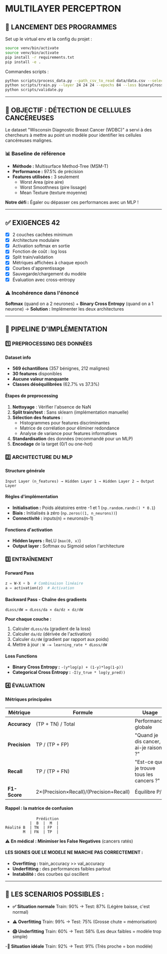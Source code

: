 # MULTILAYER PERCEPTRON

## 🚀 LANCEMENT DES PROGRAMMES

Set up le virtual env et la config du projet :
```bash
source venv/bin/activate
source venv/bin/activate
pip install -r requirements.txt
pip install -e .
```

Commandes scripts :
```bash
python scripts/process_data.py --path_csv_to_read data/data.csv --select_features three
python scripts/train.py --layer 24 24 24 --epochs 84 --loss binaryCrossentropy --batch_size 32 --learning_rate 0.0314
python scripts/validate.py
```
---

## 🎯 OBJECTIF : DÉTECTION DE CELLULES CANCÉREUSES

Le dataset "Wisconsin Diagnostic Breast Cancer (WDBC)" a servi à des chercheurs à mettre au point un modèle pour identifier les cellules cancéreuses malignes.

### 📊 Baseline de référence
- **Méthode :** Multisurface Method-Tree (MSM-T) 
- **Performance :** 97.5% de précision
- **Features utilisées :** 3 seulement
  - Worst Area (pire aire)
  - Worst Smoothness (pire lissage) 
  - Mean Texture (texture moyenne)

**Notre défi :** Égaler ou dépasser ces performances avec un MLP !

---

## ✅ EXIGENCES 42

- [x] 2 couches cachées minimum
- [x] Architecture modulaire 
- [x] Activation softmax en sortie
- [x] Fonction de coût : log loss
- [x] Split train/validation
- [x] Métriques affichées à chaque epoch
- [x] Courbes d'apprentissage
- [x] Sauvegarde/chargement du modèle
- [x] Évaluation avec cross-entropy

### ⚠️ Incohérence dans l'énoncé
**Softmax** (quand on a 2 neurones) + **Binary Cross Entropy** (quand on a 1 neurone) 
→ **Solution :** Implémenter les deux architectures

---

## 🔄 PIPELINE D'IMPLÉMENTATION

### 1️⃣ PREPROCESSING DES DONNÉES

#### Dataset info
- **569 échantillons** (357 bénignes, 212 malignes)
- **30 features** disponibles
- **Aucune valeur manquante**
- **Classes déséquilibrées** (62.7% vs 37.3%)

#### Étapes de preprocessing
1. **Nettoyage** : Vérifier l'absence de NaN
2. **Split train/test** : Sans sklearn (implémentation manuelle)
3. **Sélection des features** :
   - Histogrammes pour features discriminantes
   - Matrice de corrélation pour éliminer redondance
   - Analyse de variance pour features informatives
4. **Standardisation** des données (recommandé pour un MLP)
5. **Encodage** de la target (0/1 ou one-hot)

### 2️⃣ ARCHITECTURE DU MLP

#### Structure générale
```
Input Layer (n_features) → Hidden Layer 1 → Hidden Layer 2 → Output Layer
```

#### Règles d'implémentation
- **Initialisation :** Poids aléatoires entre -1 et 1 (`np.random.randn() * 0.1`)
- **Biais :** Initialisés à zéro (`np.zeros((1, n_neurons))`)
- **Connectivité :** inputs(n) = neurons(n-1)

#### Fonctions d'activation
- **Hidden layers :** ReLU (`max(0, x)`)
- **Output layer :** Softmax ou Sigmoid selon l'architecture

### 3️⃣ ENTRAÎNEMENT

#### Forward Pass
```python
z = W·X + b  # Combinaison linéaire
a = activation(z)  # Activation
```

#### Backward Pass - Chaîne des gradients
```
dLoss/dW = dLoss/da × da/dz × dz/dW
```

**Pour chaque couche :**
1. Calculer `dLoss/da` (gradient de la loss)
2. Calculer `da/dz` (dérivée de l'activation)
3. Calculer `dz/dW` (gradient par rapport aux poids)
4. Mettre à jour : `W -= learning_rate * dLoss/dW`

#### Loss Functions
- **Binary Cross Entropy :** `-(y*log(p) + (1-y)*log(1-p))`
- **Categorical Cross Entropy :** `-Σ(y_true * log(y_pred))`

### 4️⃣ ÉVALUATION

#### Métriques principales

| Métrique | Formule | Usage |
|----------|---------|-------|
| **Accuracy** | (TP + TN) / Total | Performance globale |
| **Precision** | TP / (TP + FP) | "Quand je dis cancer, ai-je raison ?" |
| **Recall** | TP / (TP + FN) | "Est-ce que je trouve tous les cancers ?" |
| **F1-Score** | 2×(Precision×Recall)/(Precision+Recall) | Équilibre P/R |

#### Rappel : la matrice de confusion
```
              Prédiction
           |  B  |  M  |
Réalité B  | TN  | FP  |
        M  | FN  | TP  |
```

⚠️ **En médical : Minimiser les False Negatives** (cancers ratés)

#### LES SIGNES QUE LE MODELE NE MARCHE PAS CORRECTEMENT :
- **Overfitting :** train_accuracy >> val_accuracy
- **Underfitting :** des performances faibles partout
- **Instabilité :** des courbes qui oscillent

---

## 🎯 LES SCENARIOS POSSIBLES :

- **✅ Situation normale**
Train: 90% → Test: 87%   (Légère baisse, c'est normal)

- **⚠️ Overfitting**
Train: 99% → Test: 75%   (Grosse chute = mémorisation)

- **😱 Underfitting**
Train: 60% → Test: 58%   (Les deux faibles = modèle trop simple)

-**🎉 Situation idéale**
Train: 92% → Test: 91%   (Très proche = bon modèle)